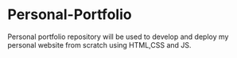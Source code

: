 # Personal-Portfolio
Personal portfolio repository will be used to develop and deploy my personal website from scratch using HTML,CSS and JS. 
